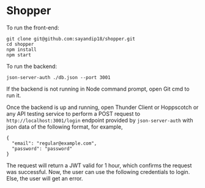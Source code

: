 # Shopper

To run the front-end:

```
git clone git@github.com:sayandip18/shopper.git
cd shopper
npm install
npm start
```

To run the backend:

```
json-server-auth ./db.json --port 3001
```

If the backend is not running in Node command prompt, open Git cmd to run it.

Once the backend is up and running, open Thunder Client or Hoppscotch or any API testing service to perform a POST request to ` http://localhost:3001/login` endpoint provided by `json-server-auth`
with json data of the following format, for example,

```
{
  "email": "regular@example.com",
  "password": "password"
}
```

The request will return a JWT valid for 1 hour, which confirms the request was successful.
Now, the user can use the following credentials to login. Else, the user will get an error.
